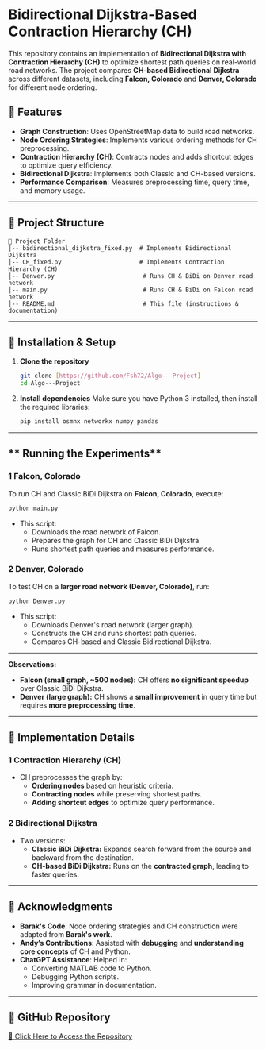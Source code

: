 # **Bidirectional Dijkstra-Based Contraction Hierarchy (CH)**
This repository contains an implementation of **Bidirectional Dijkstra with Contraction Hierarchy (CH)** to optimize shortest path queries on real-world road networks. 
The project compares **CH-based Bidirectional Dijkstra** across different datasets, including **Falcon, Colorado** and **Denver, Colorado** for different node ordering.

## **📌 Features**
- **Graph Construction**: Uses OpenStreetMap data to build road networks.
- **Node Ordering Strategies**: Implements various ordering methods for CH preprocessing.
- **Contraction Hierarchy (CH)**: Contracts nodes and adds shortcut edges to optimize query efficiency.
- **Bidirectional Dijkstra**: Implements both Classic and CH-based versions.
- **Performance Comparison**: Measures preprocessing time, query time, and memory usage.

---

## **📂 Project Structure**
```
📁 Project Folder
│-- bidirectional_dijkstra_fixed.py  # Implements Bidirectional Dijkstra
│-- CH_fixed.py                      # Implements Contraction Hierarchy (CH)
│-- Denver.py                         # Runs CH & BiDi on Denver road network
│-- main.py                           # Runs CH & BiDi on Falcon road network
│-- README.md                         # This file (instructions & documentation)
```

---

## **🚀 Installation & Setup**
1. **Clone the repository**
   ```bash
   git clone [https://github.com/Fsh72/Algo---Project]
   cd Algo---Project
   ```

2. **Install dependencies**
   Make sure you have Python 3 installed, then install the required libraries:
   ```bash
   pip install osmnx networkx numpy pandas
   ```

---

## ** Running the Experiments**
### **1 Falcon, Colorado**
To run CH and Classic BiDi Dijkstra on **Falcon, Colorado**, execute:
```bash
python main.py
```
- This script:
  - Downloads the road network of Falcon.
  - Prepares the graph for CH and Classic BiDi Dijkstra.
  - Runs shortest path queries and measures performance.

### **2 Denver, Colorado**
To test CH on a **larger road network (Denver, Colorado)**, run:
```bash
python Denver.py
```
- This script:
  - Downloads Denver's road network (larger graph).
  - Constructs the CH and runs shortest path queries.
  - Compares CH-based and Classic Bidirectional Dijkstra.

---
**Observations:**
- **Falcon (small graph, ~500 nodes):** CH offers **no significant speedup** over Classic BiDi Dijkstra.
- **Denver (large graph):** CH shows a **small improvement** in query time but requires **more preprocessing time**.

---

## **🔧 Implementation Details**
### **1 Contraction Hierarchy (CH)**
- CH preprocesses the graph by:
  - **Ordering nodes** based on heuristic criteria.
  - **Contracting nodes** while preserving shortest paths.
  - **Adding shortcut edges** to optimize query performance.

### **2 Bidirectional Dijkstra**
- Two versions:
  - **Classic BiDi Dijkstra:** Expands search forward from the source and backward from the destination.
  - **CH-based BiDi Dijkstra:** Runs on the **contracted graph**, leading to faster queries.

---

## **🤝 Acknowledgments**
- **Barak's Code**: Node ordering strategies and CH construction were adapted from **Barak's work**.
- **Andy’s Contributions**: Assisted with **debugging** and **understanding core concepts** of CH and Python.
- **ChatGPT Assistance**: Helped in:
  - Converting MATLAB code to Python.
  - Debugging Python scripts.
  - Improving grammar in documentation.

---

## **🔗 GitHub Repository**
[🔗 Click Here to Access the Repository](https://github.com/Fsh72/Algo---Project)
